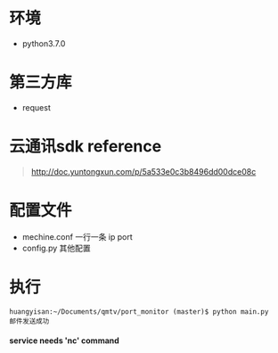 # 环境
* python3.7.0

# 第三方库
* request

# 云通讯sdk reference
> http://doc.yuntongxun.com/p/5a533e0c3b8496dd00dce08c

# 配置文件
* mechine.conf  一行一条 ip port
* config.py 其他配置

# 执行
```
huangyisan:~/Documents/qmtv/port_monitor (master)$ python main.py 
邮件发送成功
```

#### service needs 'nc' command
